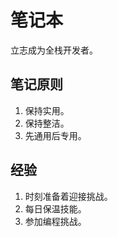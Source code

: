 # 笔记本

立志成为全栈开发者。

## 笔记原则

1. 保持实用。
2. 保持整洁。
3. 先通用后专用。

## 经验

1. 时刻准备着迎接挑战。
2. 每日保温技能。
3. 参加编程挑战。
